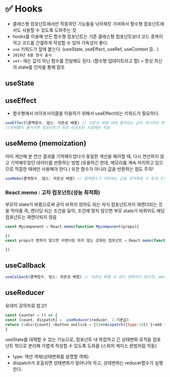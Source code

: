 # ✅ Hooks
* 클래스형 컴포넌트에서만 작동하던 기능들을 낚아채듯 가져와서 함수형 컴포넌트에서도 사용할 수 있도록 도와주는 것 
* hooks를 이용해 만든 함수형 컴포넌트는 기존 클래스형 컴포넌트보다 코드 중복이 적고 코드를 간결하게 작성할 수 있어 가독성이 좋다.
* `use` 키워드가 앞에 붙는다. (useState, useEffect, useRef, useContext 등.. )
* `2019년 6월 정식 출시`
* `set~` 에는 값이 아닌 함수를 전달해도 된다. (함수형 업데이트라고 함) > 항상 최신의 state를 인자를 통해 참조

## useState


## useEffect
* 함수형에서 라이프사이클을 이용하기 위해서 useEffect라는 키워드가 필요하다. 
```js
useEffect(콜백함수, 뎁스: 의존성 배열) // 의존성 배열 내에 들어있는 값이 하나라도 변화하면 콜백 함수가 다시 실행된다.
//빈배열이 들어가면 컴포넌트가 최초 마운트된 시점에만 작동
```


## useMemo (memoization)
이미 계산해 본 연산 결과를 기억해두었다가
동일한 계산을 해야할 때, 다시 연산하지 않고 기억해두었던 데이터를 반환하는 방법
(유용하긴 한데, 메모리를 계속 차지하고 있으므로 적절한 때에만 사용해야 한다.)
또한 함수가 아니라 값을 반환하는 점도 주의!
```js
useMemo(콜백함수, 뎁스: 의존성 배열) // 콜백함수가 리턴하는 값을 최적화할 수 있게 도와줌 / 의존성 배열 내에 들어있는 값이 변해야만 함수가 다시 실행된다. (연산 최적화)
```

### React.memo : 고차 컴포넌트(성능 최적화)
부모의 state가 바뀜으로써 굳이 바뀌지 않아도 되는 자식 컴포넌트까지 재랜더되는 것을 막아줌
즉, 랜더딩 되는 조건을 달아, 조건에 맞지 않으면 부모 state가 바뀌어도 해당 컴포넌트는 재랜더되지 않음
```js
const Mycomponent = React.memo(function Mycomponent(props){

})
const props가 변하지 않으면 리랜더링 하지 않는 강화된 컴포넌트 = React.memo(function 나의 컴포넌트(props){

})
```

## useCallback
```js
useCalback(콜백함수, 뎁스: 의존성 배열) // 의존성 배열 내 값이 변화하지 않으면, memoization된 콜백함수를 계속 재사용할 수 있도록 반환 (useMemo는 값을 반환!)
```

## useReducer
유데미 강의자료 참고!!
```js
const Counter = () => {
const [count, dispatch] =  useReducer(reducer, 1:기본값)
return (<div>{count} <button onClick = {()=>dispatch({type:10}) }>add 10</div>)
}
```
useState를 대체할 수 있는 기능으로,
컴포넌트 내 복잡하고 긴 상태변화 로직을 컴포넌트 밖으로 분리해 가볍게 작성할 수 있도록 도와줌
(스위치 케이스 문법처럼 작동)
- type: 액션 객체(상태변화를 설명할 객체)
- dispatch가 호출되면 상태변화가 일어나야 하고, 상태변화는 reducer함수가 실행한다.

